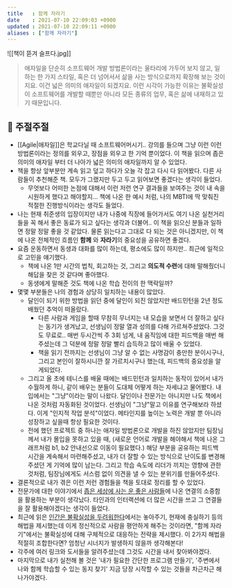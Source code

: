 ```yaml
---
title   : 함께 자라기 
date    : 2021-07-10 22:09:03 +0900
updated : 2021-07-10 22:09:11 +0900
aliases : ["함께 자라기"]
---
```

![[책이 뜯겨 슬프다.jpg]]

> 애자일을 단순히 소프트웨어 개발 방법론이라는 울타리에 가두어 보지 않고, 일하는 한 가지 스타일, 혹은 더 넘어서서 삶을 사는 방식으로까지 확장해 보는 것이지요. 이건 넓은 의미의 애자일이 되겠지요. 이런 시각이 가능한 이유는 불확실성이 소프트웨어를 개발할 때뿐만 아니라 모든 종류의 업무, 혹은 삶에 내재하고 있기 때문입니다. 


## 💬 주절주절 
- [[Agile|애자일]]은 학교다닐 때 소프트웨어머시기.. 강의를 들으며 그냥 이런 이런 방법론이라는 정의를 외우고, 장점을 외우고 한 기억 뿐이었다. 이 책을 읽으며 좁은 의미의 애자일 부터 더 나아가 넓은 의미의 애자일까지 알 수 있었다.
- 책을 항상 앞부분만 계속 읽고 덮고 하다가 오늘 각 잡고 다시 다 읽어봤다. 다른 사람들이 추천해준 책. 모두가 그랬지만 두고 두고 읽어보면 좋겠다는 생각이 들었다. 
	- 무엇보다 어떠한 논점에 대해서 이런 저런 연구 결과들을 보여주는 것이 내 속을 시원하게 했다고 해야할지... 책에 나온 한 예시 처럼, 나의 MBTI에 딱 맞춰진 적절한 진행방식이라는 생각도 들었다. 
- 나는 현재 취준생의 입장이지만 내가 나중에 직장에 들어가서도 여기 나온 실천거리들을 꼭 해서 좋은 동료가 되고 싶다는 생각과 더불어.. 이 책을 읽으신 분들과 일하면 정말 정말 좋을 것 같았다. 물론 읽는다고 그대로 다 되는 것은 아니겠지만, 이 책에 나온 전체적인 흐름인 **함께** 와 **자라기**의 중요성을 공유하면 좋겠다.  
- 요즘 운동하면서 동생과 대화를 많이 하는데, 평소에도 많이 하지만.. 최근에 일적으로 고민을 얘기했다.  
	- 책에 나온 1만 시간의 법칙, 회고하는 것, 그리고 **의도적 수련**에 대해 말해줬더니 해답을 찾은 것 같다며 좋아했다. 
	- 동생에게 말해준 것도 책에 나온 학습 전이의 한 맥락일까?
- 몇몇 부분들은 나의 경험과 상당히 일치하는 내용이 많았다.
	- 달인이 되기 위한 방법을 읽던 중에 달인이 되진 않았지만 배드민턴을 2년 정도 배웠던 추억이 떠올랐다.  
		- 다른 사람과 게임을 할때 무참히 무너지는 내 모습을 보면서 더 잘하고 싶다는 동기가 생겨났고, 선생님이 정말 열과 성의를 다해 가르쳐주셨었다. 그것도 무료로.. 매번 두시간씩 주 3회 넘게, 내 움직임에 대한 피드백을 매번 해주셨는데 그 덕분에 정말 정말 빨리 습득하고 많이 배울 수 있었다. 
		- 책을 읽기 전까지는 선생님이 그냥 알 수 없는 사명감이 충만한 분이시구나, 그리고 본인이 잘하시니깐 잘 가르치시구나 했는데, 피드백의 중요성을 알게되었다. 
	- 그리고 올 초에 테니스를 배울 때에는 배드민턴과 일치하는 동작이 있어서 내가 수월하게 하니, 같이 배우는 분들이 도대체 어떻게 하는 자세냐고 물어봤다. 내 입에서는 "그냥"이라는 말이 나왔다. 달인이나 전문가는 아니지만 나도 책에서 나온 것처럼 자동화된 것이었다. 선생님이 "그냥"말고 이유를 연구해보라 하셨다. 이게 "인지적 작업 분석"이었다. 메타인지를 높이는 노력은 개발 뿐 아니라 성장하고 싶을때 항상 필요한 것이다. 
	-  전에 했던 프로젝트 중 하나는 애자일 방법론으로 개발을 하진 않았지만 팀장님께서 내가 몰입을 못하고 있을 때, (새로운 언어로 개발을 해야해서 책에 나온 그래프처럼 b1, b2 안내선으로 이동이 필요했다.) 해당 부분을 공유하는 피드백 시간을 계속해서 마련해주셨고, 내가 더 잘할 수 있는 방식으로 난이도를 변경해주셨던 게 기억에 많이 남는다. 그리고 학습 속도에 리더가 끼치는 영향에 관한 것처럼, 팀장님에게도 서스럼 없이 의견을 낼 수 있는 분위기를 만들어주셨다. 
- 결론적으로 내가 겪은 이런 저런 경험들을 책을 토대로 정리를 할 수 있었다. 
-  전문가에 대한 이야기에서 [좁은 세상에 사는 운 좋은 사람들](https://tir.netlify.app/Life/lucky-people-living-in-a-small-world)에 나온 연결의 소중함을 활용하는 부분이 생각났다. 타인과의 인터랙션에 더 많은 시간을 쓰고 그 연결들을 잘 활용해야겠다는 생각이 들었다. 
-  최근에 읽은 [인간은 불확실성을 두려워한다](https://tir.netlify.app/Life/uncertainty)에서는 놓아주기, 현재에 충실하기 등의 해법을 제시했는데 이게 정신적으로 사람을 평안하게 해주는 것이라면, "함께 자라기"에서는 불확실성에 대해 구체적으로 대응하는 전략을 제시했다. 이 2가지 해법을 적절히 조합한다면? 엄청난 시너지가 발생하지 않을까 생각해본다!
- 각주에 여러 링크와 도서들을 알려주셨는데 그것도 시간을 내서 찾아봐야겠다. 
- 마지막으로 내가 실천해 볼 것은 '내가 필요한 간단한 프로그램 만들기', '주변에서 나와 함께 학습할 수 있는 동지 찾기' 지금 당장 시작할 수 있는 것들을 차근차근 해나가야겠다. 
